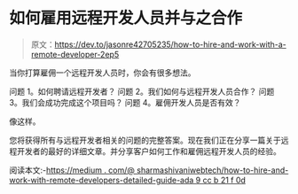 # 如何雇用远程开发人员并与之合作

> 原文：<https://dev.to/jasonre42705235/how-to-hire-and-work-with-a-remote-developer-2ep5>

当你打算雇佣一个远程开发人员时，你会有很多想法。

问题 1。如何聘请远程开发者？
问题 2。我们如何与远程开发人员合作？
问题 3。我们会成功完成这个项目吗？
问题 4。雇佣开发人员是否有效？

像这样。

您将获得所有与远程开发者相关的问题的完整答案。现在我们正在分享一篇关于远程开发者的最好的详细文章。并分享客户如何工作和雇佣远程开发人员的经验。

阅读本文:-[https://medium . com/@ sharmashivaniwebtech/how-to-hire-and-work-with-remote-developers-detailed-guide-ada 9 cc b 21 f 0d](https://medium.com/@sharmashivaniwebtech/how-to-hire-and-work-with-remote-developers-detailed-guide-ada9ccb21f0d)